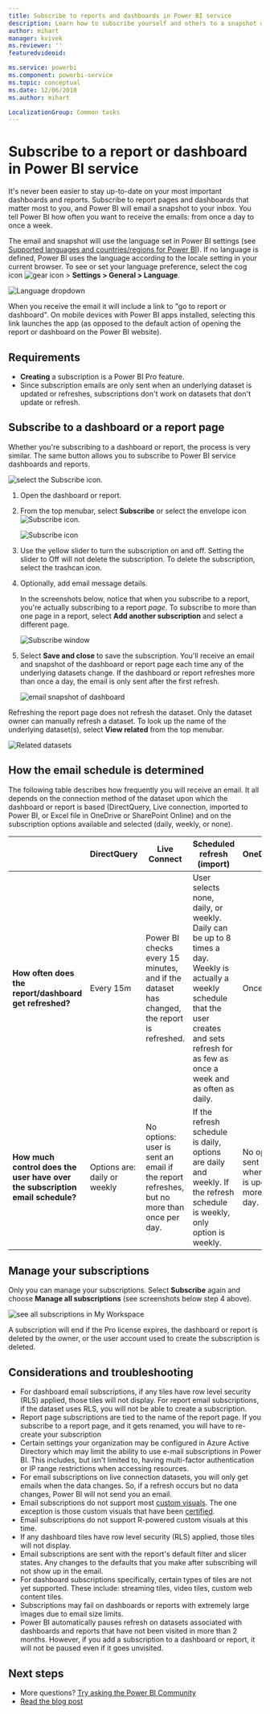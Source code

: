 ```yaml
---
title: Subscribe to reports and dashboards in Power BI service
description: Learn how to subscribe yourself and others to a snapshot of a Power BI report and dashboard.
author: mihart
manager: kvivek
ms.reviewer: ''
featuredvideoid: 

ms.service: powerbi
ms.component: powerbi-service
ms.topic: conceptual
ms.date: 12/06/2018
ms.author: mihart

LocalizationGroup: Common tasks
---
```

# Subscribe to a report or dashboard in Power BI service 
It's never been easier to stay up-to-date on your most important dashboards and reports. Subscribe to report pages and dashboards that matter most to you, and Power BI will email a snapshot to your inbox. You tell Power BI how often you want to receive the emails: from once a day to once a week. 

The email and snapshot will use the language set in Power BI settings (see [Supported languages and countries/regions for Power BI](../supported-languages-countries-regions.md)). If no language is defined, Power BI uses the language according to the locale setting in your current browser. To see or set your language preference, select the cog icon ![gear icon](./media/end-user-subscribe/power-bi-settings-icon.png) > **Settings > General > Language**. 

![Language dropdown](./media/end-user-subscribe/power-bi-language.png)

When you receive the email it will include a link to "go to report or dashboard". On mobile devices with Power BI apps installed, selecting this link launches the app (as opposed to the default action of opening the report or dashboard on the Power BI website).


## Requirements
- **Creating** a subscription is a Power BI Pro feature. 
- Since subscription emails are only sent when an underlying  dataset is updated or refreshes, subscriptions don't work on datasets that don't update or refresh.

## Subscribe to a dashboard or a report page
Whether you're subscribing to a dashboard or report, the process is very similar. The same button allows you to subscribe to Power BI service dashboards and reports.
 
![select the Subscribe icon](./media/end-user-subscribe/power-bi-subscribe-orientation.png).

1. Open the dashboard or report.
2. From the top menubar, select **Subscribe** or select the envelope icon ![Subscribe icon](./media/end-user-subscribe/power-bi-icon-envelope.png).
   
   ![Subscribe icon](./media/end-user-subscribe/power-bi-subscribe-icon.png)

3. Use the yellow slider to turn the subscription on and off.  Setting the slider to Off will not delete the subscription. To delete the subscription, select the trashcan icon.

4. Optionally, add email message details. 

    In the screenshots below, notice that when you subscribe to a report, you're actually subscribing to a report *page*.  To subscribe to more than one page in a report, select **Add another subscription** and select a different page. 
      
   ![Subscribe window](./media/end-user-subscribe/power-bi-emails.png)

5. Select **Save and close** to save the subscription. You'll receive an email and snapshot of the dashboard or report page each time any of the underlying datasets change. If the dashboard or report refreshes more than once a day, the email is only sent after the first refresh.  
   
   ![email snapshot of dashboard](./media/end-user-subscribe/power-bi-dashboard-email-new.jpg)
   
Refreshing the report page does not refresh the dataset. Only the dataset owner can manually refresh a dataset. To look up the name of the underlying dataset(s), select **View related** from the top menubar.
   
![Related datasets](./media/end-user-subscribe/power-bi-view-related-screen.png)

## How the email schedule is determined
The following table describes how frequently you will receive an email. It all depends on the connection method of the dataset upon which the dashboard or report is based (DirectQuery, Live connection, imported to Power BI, or Excel file in OneDrive or SharePoint Online) and on the subscription options available and selected (daily, weekly, or none).

|  | **DirectQuery** | **Live Connect** | **Scheduled refresh (import)** | **Excel file in OneDrive/SharePoint Online** |
| --- | --- | --- | --- | --- |
| **How often does the report/dashboard get refreshed?** |Every 15m |Power BI checks every 15 minutes, and if the dataset has changed, the report is refreshed. |User selects none, daily, or weekly. Daily can be up to 8 times a day. Weekly is actually a weekly schedule that the user creates and sets refresh for as few as once a week and as often as daily. |Once every hour |
| **How much control does the user have over the subscription email schedule?** |Options are: daily or weekly |No options: user is sent an email if the report refreshes, but no more than once per day. |If the refresh schedule is daily, options are daily and weekly.  If the refresh schedule is weekly, only option is weekly. |No options: user is sent an email whenever the dataset is updated, but no more than once per day. |

## Manage your subscriptions
Only you can manage your subscriptions. Select **Subscribe** again and choose **Manage all subscriptions** (see screenshots below step 4 above). 

![see all subscriptions in My Workspace](./media/end-user-subscribe/power-bi-subscriptions.png)

A subscription will end if the Pro license expires, the dashboard or report is deleted by the owner, or the user account used to create the subscription is deleted.

## Considerations and troubleshooting
* For dashboard email subscriptions, if any tiles have row level security (RLS) applied, those tiles will not display.  For report email subscriptions, if the dataset uses RLS, you will not be able to create a subscription.
* Report page subscriptions are tied to the name of the report page. If you subscribe to a report page, and it gets renamed, you will have to re-create your subscription
* Certain settings your organization may be configured in Azure Active Directory which may limit the ability to use e-mail subscriptions in Power BI.  This includes, but isn't limited to, having multi-factor authentication or IP range restrictions when accessing resources.
* For email subscriptions on live connection datasets, you will only get emails when the data changes. So, if a refresh occurs but no data changes, Power BI will not send you an email.
* Email subscriptions do not support most [custom visuals](../power-bi-custom-visuals.md).  The one exception is those custom visuals that have been [certified](../power-bi-custom-visuals-certified.md).  
* Email subscriptions do not support R-powered custom visuals at this time.  
* If any dashboard tiles have row level security (RLS) applied, those tiles will not display.
* Email subscriptions are sent with the report's default filter and slicer states. Any changes to the defaults that you make after subscribing will not show up in the email.    
* For dashboard subscriptions specifically, certain types of tiles are not yet supported.  These include: streaming tiles, video tiles, custom web content tiles.     
* Subscriptions may fail on dashboards or reports with extremely large images due to email size limits.    
* Power BI automatically pauses refresh on datasets associated with dashboards and reports that have not been visited in more than 2 months.  However, if you add a subscription to a dashboard or report, it will not be paused even if it goes unvisited.    

## Next steps
* More questions? [Try asking the Power BI Community](http://community.powerbi.com/)    
* [Read the blog post](https://powerbi.microsoft.com/blog/introducing-dashboard-email-subscriptions-a-360-degree-view-of-your-business-in-your-inbox-every-day/)

